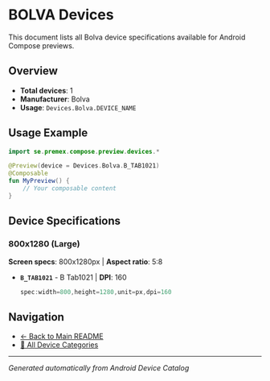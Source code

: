# BOLVA Devices

This document lists all Bolva device specifications available for Android Compose previews.

## Overview

- **Total devices**: 1
- **Manufacturer**: Bolva
- **Usage**: `Devices.Bolva.DEVICE_NAME`

## Usage Example

```kotlin
import se.premex.compose.preview.devices.*

@Preview(device = Devices.Bolva.B_TAB1021)
@Composable
fun MyPreview() {
    // Your composable content
}
```

## Device Specifications

### 800x1280 (Large)

**Screen specs**: 800x1280px | **Aspect ratio**: 5:8

- **`B_TAB1021`** - B Tab1021 | **DPI**: 160
  ```kotlin
  spec:width=800,height=1280,unit=px,dpi=160
  ```

## Navigation

- [← Back to Main README](../../README.md)
- [📱 All Device Categories](../README.md)

---
*Generated automatically from Android Device Catalog*
